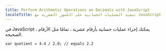 ```yaml
---
title: Perform Arithmetic Operations on Decimals with JavaScript
localeTitle: تنفيذ العمليات الحسابية على الكسور العشرية مع JavaScript
---
```

في JavaScript ، يمكنك إجراء عمليات حسابية بأرقام عشرية ، تمامًا مثل الأرقام الصحيحة.

 `var quotient = 4.4 / 2.0; // equals 2.2 
`